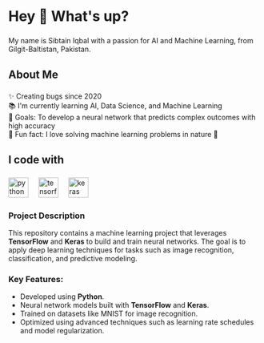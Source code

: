 <h1 align="left">Hey 👋 What's up?</h1>

###

<p align="left">My name is Sibtain Iqbal  with a passion for AI and Machine Learning, from Gilgit-Baltistan, Pakistan.</p>

###

<h2 align="left">About Me</h2>

###

<p align="left">✨ Creating bugs since 2020<br>📚 I'm currently learning AI, Data Science, and Machine Learning<br>🎯 Goals: To develop a neural network that predicts complex outcomes with high accuracy<br>🎲 Fun fact: I love solving machine learning problems in nature 🌲</p>

###

<h2 align="left">I code with</h2>

###

<div align="left">
  <img src="https://cdn.jsdelivr.net/gh/devicons/devicon/icons/python/python-original.svg" height="40" alt="python logo"  />
  <img width="12" />
  <img src="https://cdn.jsdelivr.net/gh/devicons/devicon/icons/tensorflow/tensorflow-original.svg" height="40" alt="tensorflow logo"  />
  <img width="12" />
  <img src="https://cdn.jsdelivr.net/gh/devicons/devicon/icons/keras/keras-original.svg" height="40" alt="keras logo"  />
</div>

### Project Description

This repository contains a machine learning project that leverages **TensorFlow** and **Keras** to build and train neural networks. The goal is to apply deep learning techniques for tasks such as image recognition, classification, and predictive modeling.

### Key Features:
- Developed using **Python**.
- Neural network models built with **TensorFlow** and **Keras**.
- Trained on datasets like MNIST for image recognition.
- Optimized using advanced techniques such as learning rate schedules and model regularization.

